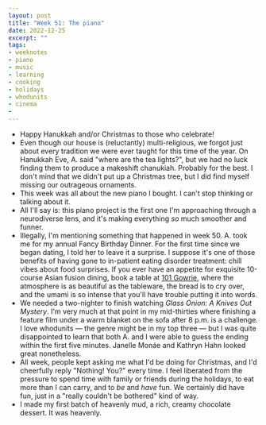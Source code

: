 ```yaml
---
layout: post
title: "Week 51: The piano"
date: 2022-12-25
excerpt: ""
tags:
- weeknotes
- piano
- music
- learning
- cooking
- holidays
- whodunits
- cinema
- 
---
```

- Happy Hanukkah and/or Christmas to those who celebrate!
- Even though our house is (reluctantly) multi-religious, we forgot just about every tradition we were ever taught for this time of the year. On Hanukkah Eve, A. said "where are the tea lights?", but we had no luck finding them to produce a makeshift chanukiah. Probably for the best. I don't mind that we didn't put up a Christmas tree, but I did find myself missing our outrageous ornaments. 
- This week was all about the new piano I bought. I can't stop thinking or talking about it.
- All I'll say is: this piano project is the first one I'm approaching through a neurodiverse lens, and it's making everything *so* much smoother and funner.
- Illegally, I'm mentioning something that happened in week 50. A. took me for my annual Fancy Birthday Dinner. For the first time since we began dating, I told her to leave it a surprise. I suppose it's one of those benefits of having gone to in-patient eating disorder treatment: chill vibes about food surprises. If you ever have an appetite for exquisite 10-course Asian fusion dining, book a table at [101 Gowrie](https://101gowrie.com/), where the atmosphere is as beautiful as the tableware, the bread is to cry over, and the umami is so intense that you'll have trouble putting it into words. 
- We needed a two-nighter to finish watching _Glass Onion: A Knives Out Mystery_. I'm very much at that point in my mid-thirties where finishing a feature film under a warm blanket on the sofa after 8 p.m. is a challenge. I love whodunits — the genre might be in my top three — but I was quite disappointed to learn that both A. and I were able to guess the ending within the first five minutes. Janelle Monáe and Kathryn Hahn looked great nonetheless.
- All week, people kept asking me what I'd be doing for Christmas, and I'd cheerfully reply "Nothing! You?" every time. I feel liberated from the pressure to spend time with family or friends during the holidays, to eat more than I can carry, and to *be* and *have* fun. We certainly did have fun, just in a "really couldn't be bothered" kind of way.
- I made my first batch of heavenly mud, a rich, creamy chocolate dessert. It was heavenly.